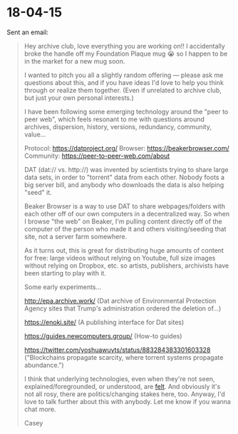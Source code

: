 # 18-04-15

Sent an email:

> Hey archive club, love everything you are working on!! I accidentally broke the handle off my Foundation Plaque mug 😭 so I happen to be in the market for a new mug soon.
>
> I wanted to pitch you all a slightly random offering — please ask me questions about this, and if you have ideas I'd love to help you think through or realize them together. (Even if unrelated to archive club, but just your own personal interests.)
>
> I have been following some emerging technology around the "peer to peer web", which feels resonant to me with questions around archives, dispersion, history, versions, redundancy, community, value...
>
> Protocol: https://datproject.org/
> Browser: https://beakerbrowser.com/
> Community: https://peer-to-peer-web.com/about
>
> DAT (dat:// vs. http://) was invented by scientists trying to share large data sets, in order to "torrent" data from each other. Nobody foots a big server bill, and anybody who downloads the data is also helping "seed" it.
>
> Beaker Browser is a way to use DAT to share webpages/folders with each other off of our own computers in a decentralized way. So when I browse "the web" on Beaker, I'm pulling content directly off of the computer of the person who made it and others visiting/seeding that site, not a server farm somewhere.
>
> As it turns out, this is great for distributing huge amounts of content for free: large videos without relying on Youtube, full size images without relying on Dropbox, etc. so artists, publishers, archivists have been starting to play with it.
>
> Some early experiments...
>
> http://epa.archive.work/ (Dat archive of Environmental Protection Agency sites that Trump's administration ordered the deletion of...)
>
> https://enoki.site/ (A publishing interface for Dat sites)
>
> https://guides.newcomputers.group/ (How-to guides)
>
> https://twitter.com/yoshuawuyts/status/883284383301603328 ("Blockchains propagate scarcity, where torrent systems propagate abundance.")
>
> I think that underlying technologies, even when they're not seen, explained/foregrounded, or understood, are [felt](https://www.youtube.com/watch?v=GT0rPh_blM0). And obviously it's not all rosy, there are politics/changing stakes here, too. Anyway, I'd love to talk further about this with anybody. Let me know if you wanna chat more.
>
> Casey
